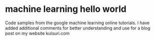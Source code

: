 # machine learning hello world
Code samples from the google machine learning online tutorials.
I have added additional comments for better understanding and use for a blog post on my website kulsuri.com
